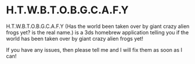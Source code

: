 # H.T.W.B.T.O.B.G.C.A.F.Y
H.T.W.B.T.O.B.G.C.A.F.Y (Has the world been taken over by giant crazy alien frogs yet? is the real name.) is a 3ds homebrew application telling you if the world has been taken over by giant crazy alien frogs yet!

If you have any issues, then please tell me and I will fix them as soon as I can!
